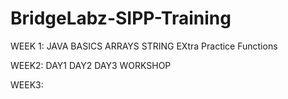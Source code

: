 ﻿# BridgeLabz-SIPP-Training
WEEK 1:
JAVA BASICS
ARRAYS 
STRING
EXtra Practice
Functions 

WEEK2:
DAY1 
DAY2
DAY3
WORKSHOP

WEEK3:
